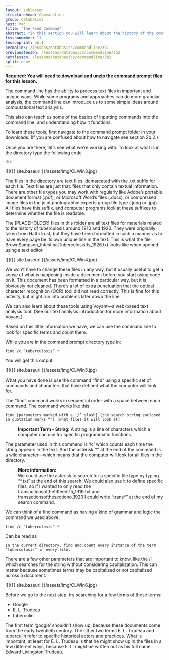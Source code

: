 ```yaml
---
layout: sublesson
structurehead: CommandLine
group: databasics
nest: mac
title: "The Find Command"
abstract: "In this section you will learn about the history of the command line in computers, and why it matters for doing digital research."
lessonnumber: 11
lessonprint: 3b.1
permalink: /lessons/databasics/commandline/3b1
previouslesson: /lessons/databasics/commandline/2b2
nextlesson: /lessons/databasics/commandline/3b2
split: none
---
```


**Required: You will need to download and unzip the [command prompt files](https://ucsf.box.com/s/xlyqx9t24e2su78ww2jh52f6xc2xp4va) for this lesson.**

The command line has the ability to process text files in important and unique ways. While some programs and approaches can do more granular analysis, the command line can introduce us to some simple ideas around computational text analysis. 

This also can teach us some of the basics of inputting commands into the command line, and understanding how it functions. 

To learn these tools, first navigate to the command prompt folder in your downloads. (If you are confused about how to navigate see section 2b.2.) 

Once you are there, let’s see what we’re working with. To look at what is in the directory type the following code

    dir 
	
![]({{ site.baseurl }}/assets/img/CLWin3.jpg)

The files in the directory are text files, demarcated with the .txt suffix for each file. Text files are just that: files that only contain textual information. There are other file types you may work with regularly like Adobe’s portable document format (.pdf), or Microsoft Word’s files (.docx), or compressed image files in the joint photographic experts group file type (.jepg or .jpg). All files have this suffix, and computer programs look at these suffixes to determine whether the file is readable. 

The [PLACEHOLDER] files in this folder are all text files for materials related to the history of tuberculosis around 1910 and 1920. They were originally taken from HathiTrust, but they have been formatted in such a manner as to have every page be its own unique line in the text. This is what the file BrownSampson_IntestinalTuberculosisIts_1926.txt looks like when opened using a text editor. 

![]({{ site.baseurl }}/assets/img/CLWin4.jpg)

We won’t have to change these files in any way, but it usually useful to get a sense of what is happening inside a document before you start using code on it. This document has been formatted in a particular way, but it is obviously not cleaned. There’s a lot of extra punctuation that the optical character recognition (OCR) tool did not read correctly. This is fine for this activity, but might run into problems later down the line. 

We can also learn about these tools using Voyant—a web-based text analysis tool. (See our text analysis introduction for more information about Voyant.) 

Based on this little information we have, we can use the command line to look for specific terms and count them. 

While you are in the command prompt directory type in: 

    find /c “tuberculosis” * 

You will get this output:  

![]({{ site.baseurl }}/assets/img/CLWin5.jpg)

What you have done is use the command “find” using a specific set of commands and characters that have defined what the computer will look for. 

The “find” command works in sequential order with a space between each command. The command works like this: 

    find [parameters marked with a ‘/’ slash] [the search string enclosed in quotation marks “”] [what files it will look at] 

<p style="margin-left: 40px"><b>Important Term - String:</b> A string is a line of characters which a computer can use for specific programmatic functions.</p>  

The parameter used in this command is ‘/c’ which counts each time the string appears in the text. And the asterisk ‘\*’ at the end of the command is a wild character—which means that the computer will look for all files in the directory. 

<p style="margin-left: 40px"><b>More information:</b><br> 
We could use the asterisk to search for a specific file type by typing “*.txt” at the end of this search. We could also use it to define specific files, so if I wanted to only read the transactionsofthefifteent15_1919.txt and transactionsofthesectiono_1923 I could write “trans*” at the end of my search command.<br></p>
We can think of a find command as having a kind of grammar and logic the command we used above, 

    find /c “tuberculosis” * 

Can be read as 

    In the current directory, find and count every instance of the term “tuberculosis” in every file. 

There are a few other parameters that are important to know, like the /i which searches for the string without considering capitalization. This can matter because sometimes terms may be capitalized or not capitalized across a document. 

![]({{ site.baseurl }}/assets/img/CLWin6.jpg)

Before we go to the next step, try searching for a few terms of these terms: 

- Google 
- E. L. Trudeau 
- tuberculin  

The first term ‘google’ shouldn’t show up, because these documents come from the early twentieth century. The other two terms E. L. Trudeau and tuberculin refer to specific historical actors and practices. What is important, at least for E. L. Trudeau is that he might show up in the files in a few different ways, because E. L. might be written out as his full name Edward Livingston Trudeau. 